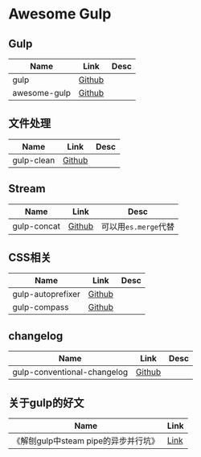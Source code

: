# Awesome Gulp

## Gulp

Name|Link|Desc
---|---|---
gulp|[Github](https://github.com/gulpjs/gulp)
awesome-gulp|[Github](https://github.com/alferov/awesome-gulp)

## 文件处理

Name|Link|Desc
---|---|---
gulp-clean|[Github](https://github.com/peter-vilja/gulp-clean)|

## Stream

Name|Link|Desc
---|---|---
gulp-concat|[Github](https://github.com/contra/gulp-concat)|可以用`es.merge`代替


## CSS相关

Name|Link|Desc
---|---|---
gulp-autoprefixer|[Github](https://github.com/sindresorhus/gulp-autoprefixer)|
gulp-compass|[Github](https://github.com/appleboy/gulp-compass)|

## changelog

Name|Link|Desc
---|---|---
gulp-conventional-changelog|[Github](https://github.com/conventional-changelog-archived-repos/gulp-conventional-changelog)

## 关于gulp的好文

Name|Link
---|---
《解刨gulp中steam pipe的异步并行坑》|[Link](http://www.tangshuang.net/2935.html)
